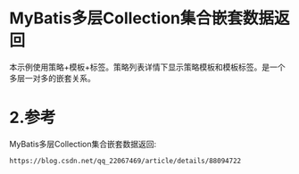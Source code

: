 # MyBatis多层Collection集合嵌套数据返回

本示例使用策略+模板+标签。策略列表详情下显示策略模板和模板标签。是一个多层一对多的嵌套关系。

# 2.参考
MyBatis多层Collection集合嵌套数据返回:


```
https://blog.csdn.net/qq_22067469/article/details/88094722
```





